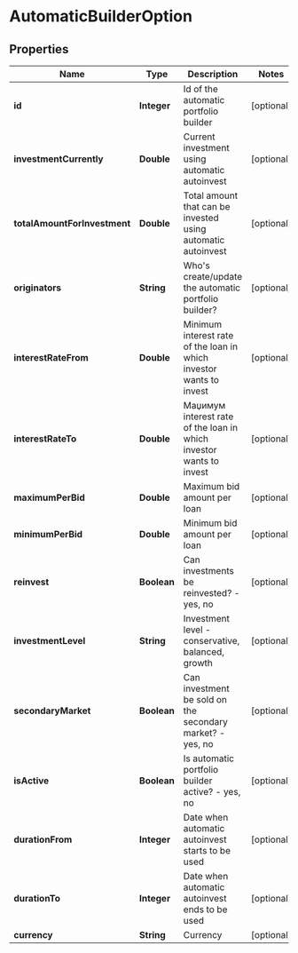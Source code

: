 

# AutomaticBuilderOption


## Properties

| Name | Type | Description | Notes |
|------------ | ------------- | ------------- | -------------|
|**id** | **Integer** | Id of the automatic portfolio builder |  [optional] |
|**investmentCurrently** | **Double** | Current investment using automatic autoinvest |  [optional] |
|**totalAmountForInvestment** | **Double** | Total amount that can be invested using automatic autoinvest |  [optional] |
|**originators** | **String** | Who&#39;s create/update the automatic portfolio builder? |  [optional] |
|**interestRateFrom** | **Double** | Minimum interest rate of the loan in which investor wants to invest |  [optional] |
|**interestRateTo** | **Double** | Mаџимум interest rate of the loan in which investor wants to invest |  [optional] |
|**maximumPerBid** | **Double** | Maximum bid amount per loan |  [optional] |
|**minimumPerBid** | **Double** | Minimum bid amount per loan |  [optional] |
|**reinvest** | **Boolean** | Can investments be reinvested? - yes, no |  [optional] |
|**investmentLevel** | **String** | Investment level - conservative, balanced, growth |  [optional] |
|**secondaryMarket** | **Boolean** | Can investment be sold on the secondary market? - yes, no |  [optional] |
|**isActive** | **Boolean** | Is automatic portfolio builder active? - yes, no |  [optional] |
|**durationFrom** | **Integer** | Date when automatic autoinvest starts to be used |  [optional] |
|**durationTo** | **Integer** | Date when automatic autoinvest ends to be used |  [optional] |
|**currency** | **String** | Currency |  [optional] |




